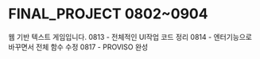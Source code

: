 # FINAL_PROJECT 0802~0904
웹 기반 텍스트 게임입니다.
  0813 - 전체적인 UI작업 코드 정리
  0814 - 엔터기능으로 바꾸면서 전체 함수 수정
  0817 - PROVISO 완성
